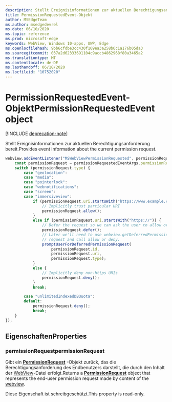 ```yaml
---
description: Stellt Ereignisinformationen zur aktuellen Berechtigungsanforderung bereit
title: PermissionRequestedEvent-Objekt
author: MSEdgeTeam
ms.author: msedgedevrel
ms.date: 06/10/2020
ms.topic: reference
ms.prod: microsoft-edge
keywords: WebView, Windows 10-apps, UWP, Edge
ms.openlocfilehash: 9bb6cfdbe3cc430f109ea3a258b6c1a176b05da3
ms.sourcegitcommit: 037a2d62333691104c9accb4862968f80a3465a2
ms.translationtype: MT
ms.contentlocale: de-DE
ms.lasthandoff: 06/18/2020
ms.locfileid: "10752020"
---
```

# <span data-ttu-id="a789f-104">PermissionRequestedEvent-Objekt</span><span class="sxs-lookup"><span data-stu-id="a789f-104">PermissionRequestedEvent object</span></span>  

[!INCLUDE [deprecation-note](../includes/deprecation-note.md)]  

<span data-ttu-id="a789f-105">Stellt Ereignisinformationen zur aktuellen Berechtigungsanforderung bereit.</span><span class="sxs-lookup"><span data-stu-id="a789f-105">Provides event information about the current permission request.</span></span>  

```javascript
webview.addEventListener("MSWebViewPermissionRequested", permissionRequestedEventArgs => {
    const permissionRequest = permissionRequestedEventArgs.permissionRequest;
    switch (permissionRequest.type) {
        case "geolocation":
        case "media":
        case "pointerlock":
        case "webnotifications":
        case "screen":
        case "immersiveview":
            if (permissionRequest.uri.startsWith("https://www.example.com/")) {
                // Implicitly trust particular URI
                permissionRequest.allow();
            }
            else if (permissionRequest.uri.startsWith("https://")) {
                // Defer the request so we can ask the user to allow or deny the request
                permissionRequest.defer();
                // Later we'll need to use webview.getDeferredPermissionRequestById for this
                // request and call allow or deny.
                promptUserForDeferredPermissionRequest(
                    permissionRequest.id,
                    permissionRequest.uri,
                    permissionRequest.type);
            }
            else {
                // Implicitly deny non-https URIs
                permissionRequest.deny();
            }
            break;

        case "unlimitedIndexedDBQuota":
        default:
            permissionRequest.deny();
            break;
    }
});
```  

## <span data-ttu-id="a789f-106">Eigenschaften</span><span class="sxs-lookup"><span data-stu-id="a789f-106">Properties</span></span>  

### <span data-ttu-id="a789f-107">permissionRequest</span><span class="sxs-lookup"><span data-stu-id="a789f-107">permissionRequest</span></span>  

<span data-ttu-id="a789f-108">Gibt ein **[PermissionRequest](permissionrequest.md)** -Objekt zurück, das die Berechtigungsanforderung des Endbenutzers darstellt, die durch den Inhalt der [WebView](../webview.md)-Datei erfolgt.</span><span class="sxs-lookup"><span data-stu-id="a789f-108">Returns a **[PermissionRequest](permissionrequest.md)** object that represents the end-user permission request made by content of the [webview](../webview.md).</span></span>  

<span data-ttu-id="a789f-109">Diese Eigenschaft ist schreibgeschützt.</span><span class="sxs-lookup"><span data-stu-id="a789f-109">This property is read-only.</span></span>  
